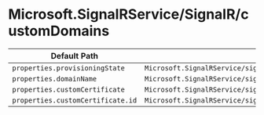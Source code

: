 # Microsoft.SignalRService/SignalR/customDomains

| Default Path | Alias |
|---|---|
| `properties.provisioningState` | `Microsoft.SignalRService/signalR/customDomains/provisioningState` |
| `properties.domainName` | `Microsoft.SignalRService/signalR/customDomains/domainName` |
| `properties.customCertificate` | `Microsoft.SignalRService/signalR/customDomains/customCertificate` |
| `properties.customCertificate.id` | `Microsoft.SignalRService/signalR/customDomains/customCertificate.id` |

